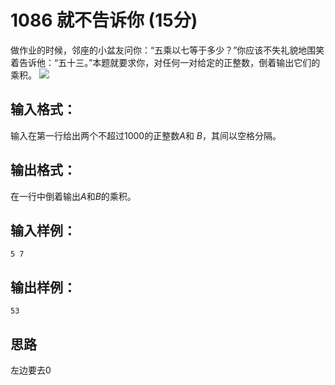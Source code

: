# 1086 就不告诉你 (15分)
做作业的时候，邻座的小盆友问你：“五乘以七等于多少？”你应该不失礼貌地围笑着告诉他：“五十三。”本题就要求你，对任何一对给定的正整数，倒着输出它们的乘积。
![](https://images.ptausercontent.com/0c3a4497-27c3-45ea-9c8e-5a1ab2df48af.jpg)
## 输入格式：
输入在第一行给出两个不超过1000的正整数$A$和 $B$，其间以空格分隔。
## 输出格式：
在一行中倒着输出$A$和$B$的乘积。
## 输入样例：
```
5 7
``` 
## 输出样例：
```
53
```
## 思路
左边要去0